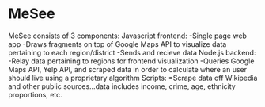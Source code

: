 # MeSee
MeSee consists of 3 components:
Javascript frontend: 
  -Single page web app
  -Draws fragments on top of Google Maps API to visualize data pertaining to each region/district
  -Sends and recieve data
Node.js backend:
  -Relay data pertaining to regions for frontend visualization
  -Queries Google Maps API, Yelp API, and scraped data in order to calculate where an user should live using a proprietary algorithm
Scripts: 
  =Scrape data off Wikipedia and other public sources...data includes income, crime, age, ethnicity proportions, etc.
